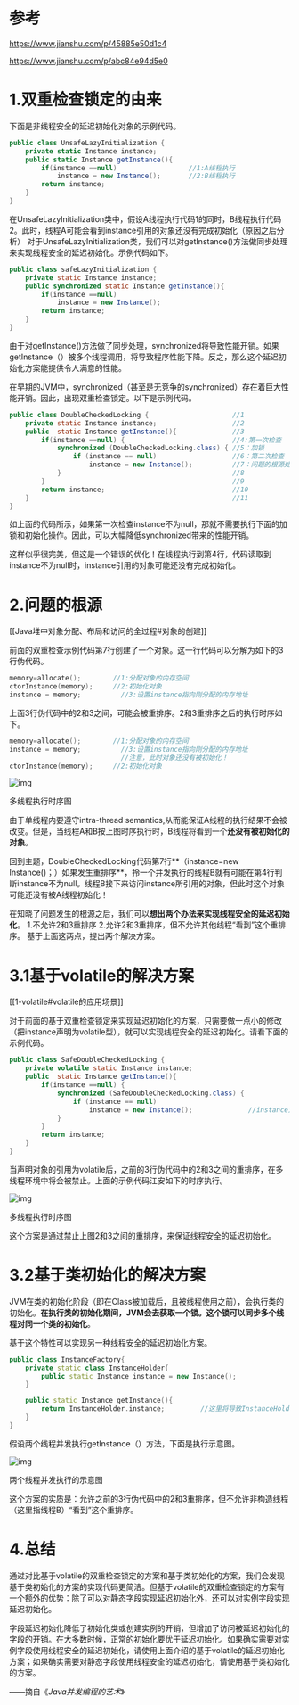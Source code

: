 # 参考

https://www.jianshu.com/p/45885e50d1c4

https://www.jianshu.com/p/abc84e94d5e0



# 1.双重检查锁定的由来

下面是非线程安全的延迟初始化对象的示例代码。



```csharp
public class UnsafeLazyInitialization {
    private static Instance instance;
    public static Instance getInstance(){
        if(instance ==null)                  //1:A线程执行
            instance = new Instance();       //2:B线程执行
        return instance;
    }
} 
```

在UnsafeLazyInitialization类中，假设A线程执行代码1的同时，B线程执行代码2。此时，线程A可能会看到instance引用的对象还没有完成初始化（原因之后分析）
 对于UnsafeLazyInitialization类，我们可以对getInstance()方法做同步处理来实现线程安全的延迟初始化。示例代码如下。



```java
public class safeLazyInitialization {
    private static Instance instance;
    public synchronized static Instance getInstance(){
        if(instance ==null)
            instance = new Instance();       
        return instance;
    }
}
```

由于对getInstance()方法做了同步处理，synchronized将导致性能开销。如果getInstance（）被多个线程调用，将导致程序性能下降。反之，那么这个延迟初始化方案能提供令人满意的性能。

在早期的JVM中，synchronized（甚至是无竞争的synchronized）存在着巨大性能开销。因此，出现双重检查锁定。以下是示例代码。



```java
public class DoubleCheckedLocking {                     //1
    private static Instance instance;                   //2
    public  static Instance getInstance(){              //3
        if(instance ==null) {                           //4:第一次检查
            synchronized (DoubleCheckedLocking.class) { //5：加锁
                if (instance == null)                   //6：第二次检查
                    instance = new Instance();          //7：问题的根源处在这里
            }                                           //8
        }                                               //9
        return instance;                                //10
    }                                                   //11
}
```

如上面的代码所示，如果第一次检查instance不为null，那就不需要执行下面的加锁和初始化操作。因此，可以大幅降低synchronized带来的性能开销。

这样似乎很完美，但这是一个错误的优化！在线程执行到第4行，代码读取到instance不为null时，instance引用的对象可能还没有完成初始化。

# 2.问题的根源
[[Java堆中对象分配、布局和访问的全过程#对象的创建]]

前面的双重检查示例代码第7行创建了一个对象。这一行代码可以分解为如下的3行伪代码。



```cpp
memory=allocate();        //1:分配对象的内存空间
ctorInstance(memory);     //2:初始化对象
instance = memory;          //3:设置instance指向刚分配的内存地址
```

上面3行伪代码中的2和3之间，可能会被重排序。2和3重排序之后的执行时序如下。



```cpp
memory=allocate();        //1:分配对象的内存空间
instance = memory;          //3:设置instance指向刚分配的内存地址
                            //注意，此时对象还没有被初始化！
ctorInstance(memory);     //2:初始化对象
```



![img](https://cdn.jsdelivr.net/gh/wp3355168/Typora-Picgo-Gitee/img/20210717202644)

多线程执行时序图



由于单线程内要遵守intra-thread semantics,从而能保证A线程的执行结果不会被改变。但是，当线程A和B按上图时序执行时，B线程将看到一个**还没有被初始化的对象**。

回到主题，DoubleCheckedLocking代码第7行**（instance=new  Instance()；）如果发生重排序**，拎一个并发执行的线程B就有可能在第4行判断instance不为null。线程B接下来访问instance所引用的对象，但此时这个对象可能还没有被A线程初始化！

在知晓了问题发生的根源之后，我们可以**想出两个办法来实现线程安全的延迟初始化**。
 1.不允许2和3重排序
 2.允许2和3重排序，但不允许其他线程“看到”这个重排序。
 基于上面这两点，提出两个解决方案。

# 3.1基于volatile的解决方案
[[1-volatile#volatile的应用场景]]

对于前面的基于双重检查锁定来实现延迟初始化的方案，只需要做一点小的修改（把instance声明为volatile型），就可以实现线程安全的延迟初始化。请看下面的示例代码。



```java
public class SafeDoubleCheckedLocking {
    private volatile static Instance instance;
    public  static Instance getInstance(){
        if(instance ==null) {
            synchronized (SafeDoubleCheckedLocking.class) {
                if (instance == null)
                    instance = new Instance();              //instance为volatile，现在没问题了
            }
        }
        return instance;
    }
}
```

当声明对象的引用为volatile后，之前的3行伪代码中的2和3之间的重排序，在多线程环境中将会被禁止。上面的示例代码江安如下的时序执行。

![img](https://cdn.jsdelivr.net/gh/wp3355168/Typora-Picgo-Gitee/img/20210717202718)

多线程执行时序图



这个方案是通过禁止上图2和3之间的重排序，来保证线程安全的延迟初始化。

# 3.2基于类初始化的解决方案

JVM在类的初始化阶段（即在Class被加载后，且被线程使用之前），会执行类的初始化。**在执行类的初始化期间，JVM会去获取一个锁。这个锁可以同步多个线程对同一个类的初始化**。

基于这个特性可以实现另一种线程安全的延迟初始化方案。



```cpp
public class InstanceFactory{
    private static class InstanceHolder{
        public static Instance instance = new Instance();
    }

    public static Instance getInstance(){
        return InstanceHolder.instance;         //这里将导致InstanceHolder类被初始化
    }
}
```

假设两个线程并发执行getInstance（）方法，下面是执行示意图。

![img](https://cdn.jsdelivr.net/gh/wp3355168/Typora-Picgo-Gitee/img/20210717202754)

两个线程并发执行的示意图



这个方案的实质是：允许之前的3行伪代码中的2和3重排序，但不允许非构造线程（这里指线程B）“看到”这个重排序。

# 4.总结

通过对比基于volatile的双重检查锁定的方案和基于类初始化的方案，我们会发现基于类初始化的方案的实现代码更简洁。但基于volatile的双重检查锁定的方案有一个额外的优势：除了可以对静态字段实现延迟初始化外，还可以对实例字段实现延迟初始化。

字段延迟初始化降低了初始化类或创建实例的开销，但增加了访问被延迟初始化的字段的开销。在大多数时候，正常的初始化要优于延迟初始化。如果确实需要对实例字段使用线程安全的延迟初始化，请使用上面介绍的基于volatile的延迟初始化方案；如果确实需要对静态字段使用线程安全的延迟初始化，请使用基于类初始化的方案。

——摘自《*Java并发编程的艺术*》

